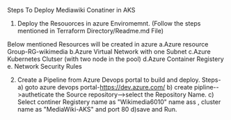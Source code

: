 Steps To Deploy Mediawiki Conatiner in AKS

1. Deploy the Resouorces in azure Enviromemnt.
(Follow the steps mentioned in Terraform Directory/Readme.md File)

Below mentioned Resources will be created in azure
a.Azure resource Group-RG-wikimedia b.Azure Virtual Network with one Subnet c.Azure Kubernetes Clutser (with two node in the pool) d.Azure Container Registery e. Network Security Rules

2. Create a Pipeline from Azure Devops portal to build and deploy.
  Steps-  a) goto azure devops portal-https://dev.azure.com/
          b) create pipline-->autheticate the Source repository-->select the Repository Name.
          c) Select continer Registery name as "Wikimedia6010" name ass , cluster name as "MediaWiki-AKS" and port 80
          d)save and Run.
  
